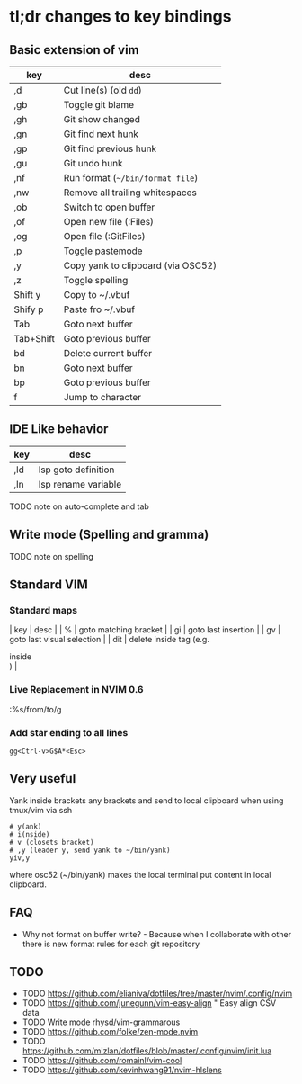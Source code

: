 # tl;dr changes to key bindings

## Basic extension of vim

| key | desc |
|---|---|
| ,d | Cut line(s) (old `dd`) |
| ,gb | Toggle git blame |
| ,gh | Git show changed |
| ,gn | Git find next hunk |
| ,gp | Git find previous hunk |
| ,gu | Git undo hunk |
| ,nf | Run format (`~/bin/format file`) |
| ,nw | Remove all trailing whitespaces |
| ,ob | Switch to open buffer |
| ,of | Open new file (:Files) |
| ,og | Open file (:GitFiles) |
| ,p | Toggle pastemode |
| ,y | Copy yank to clipboard (via OSC52) |
| ,z | Toggle spelling |
| Shift y | Copy to ~/.vbuf |
| Shify p | Paste fro ~/.vbuf |
| Tab | Goto next buffer |
| Tab+Shift | Goto previous buffer |
| bd | Delete current buffer |
| bn | Goto next buffer |
| bp | Goto previous buffer |
| f | Jump to character |

## IDE Like behavior

| key | desc |
|---|---|
| ,ld | lsp goto definition |
| ,ln | lsp rename variable |


TODO note on auto-complete and tab

## Write mode (Spelling and gramma)

TODO note on spelling

## Standard VIM

### Standard maps

| key | desc |
| % | goto matching bracket |
| gi | goto last insertion |
| gv | goto last visual selection |
| dit | delete inside tag (e.g. <div>inside</div>) |

### Live Replacement in NVIM 0.6

:%s/from/to/g

### Add star ending to all lines

    gg<Ctrl-v>G$A*<Esc>

## Very useful

Yank inside brackets any brackets and send to local clipboard when using tmux/vim via ssh

    # y(ank)
    # i(nside)
    # v (closets bracket)
    # ,y (leader y, send yank to ~/bin/yank)
    yiv,y

where osc52 (~/bin/yank) makes the local terminal put content in local clipboard.

## FAQ

- Why not format on buffer write? - Because when I collaborate with other there
  is new format rules for each git repository

## TODO

- TODO https://github.com/elianiva/dotfiles/tree/master/nvim/.config/nvim
- TODO https://github.com/junegunn/vim-easy-align " Easy align CSV data
- TODO Write mode rhysd/vim-grammarous
- TODO https://github.com/folke/zen-mode.nvim
- TODO https://github.com/mizlan/dotfiles/blob/master/.config/nvim/init.lua
- TODO https://github.com/romainl/vim-cool
- TODO https://github.com/kevinhwang91/nvim-hlslens
